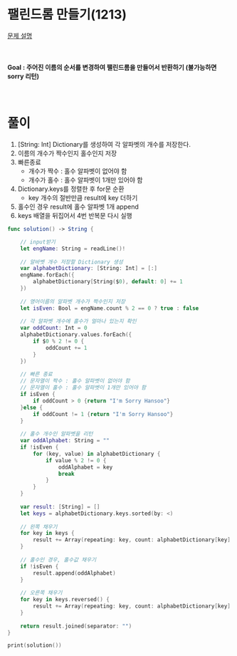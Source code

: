 # 팰린드롬 만들기(1213)
[문제 설명](https://www.acmicpc.net/problem/1213)

<br/>

#### Goal : 주어진 이름의 순서를 변경하여 팰린드롬을 만들어서 반환하기 (불가능하면 sorry 리턴)

<br>

# 풀이
1. [String: Int] Dictionary를 생성하여 각 알파벳의 개수를 저장한다.
2. 이름의 개수가 짝수인지 홀수인지 저장
3. 빠른종료
   * 개수가 짝수 : 홀수 알파벳이 없어야 함
   * 개수가 홀수 : 홀수 알파벳이 1개만 있어야 함
4. Dictionary.keys를 정렬한 후 for문 순환
   * key 개수의 절반만큼 result에 key 더하기
5. 홀수인 경우 result에 홀수 알파벳 1개 append
6. keys 배열을 뒤집어서 4번 반복문 다시 실행
```swift
func solution() -> String {

    // input받기
    let engName: String = readLine()!
    
    // 알바벳 개수 저장할 Dictionary 생성
    var alphabetDictionary: [String: Int] = [:]
    engName.forEach({
        alphabetDictionary[String($0), default: 0] += 1
    })
    
    // 영어이름의 알파벳 개수가 짝수인지 저장
    let isEven: Bool = engName.count % 2 == 0 ? true : false
    
    // 각 알파벳 개수에 홀수가 얼마나 있는지 확인
    var oddCount: Int = 0
    alphabetDictionary.values.forEach({
        if $0 % 2 != 0 {
            oddCount += 1
        }
    })
    
    // 빠른 종료
    // 문자열이 짝수 : 홀수 알파벳이 없어야 함
    // 문자열이 홀수 : 홀수 알파벳이 1개만 있어야 함
    if isEven {
        if oddCount > 0 {return "I'm Sorry Hansoo"}
    }else {
        if oddCount != 1 {return "I'm Sorry Hansoo"}
    }
    
    // 홀수 개수인 알파벳을 리턴
    var oddAlphabet: String = ""
    if !isEven {
        for (key, value) in alphabetDictionary {
            if value % 2 != 0 {
                oddAlphabet = key
                break
            }
        }
    }
    
    var result: [String] = []
    let keys = alphabetDictionary.keys.sorted(by: <)
    
    // 왼쪽 채우기
    for key in keys {
        result += Array(repeating: key, count: alphabetDictionary[key]! / 2)
    }
    
    // 홀수인 경우, 홀수값 채우기
    if !isEven {
        result.append(oddAlphabet)
    }
    
    // 오른쪽 채우기
    for key in keys.reversed() {
        result += Array(repeating: key, count: alphabetDictionary[key]! / 2)
    }
    
    return result.joined(separator: "")
}

print(solution())
```